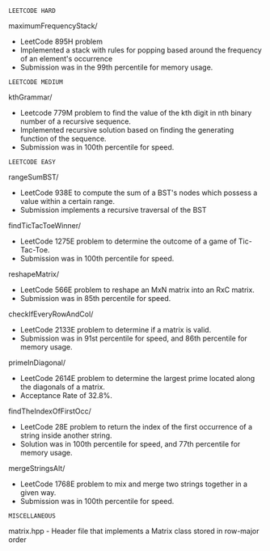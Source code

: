 ~~~~~~~~~~~~ 
LEETCODE HARD
~~~~~~~~~~~~~
maximumFrequencyStack/
- LeetCode 895H problem 
- Implemented a stack with rules for popping based around the frequency of an element's occurrence
- Submission was in the 99th percentile for memory usage.

~~~~~~~~~~~~~~~
LEETCODE MEDIUM
~~~~~~~~~~~~~~~

kthGrammar/ 
- Leetcode 779M problem to find the value of the kth digit in nth binary number of a recursive sequence.
- Implemented recursive solution based on finding the generating function of the sequence.
- Submission was in 100th percentile for speed.

~~~~~~~~~~~~~ 
LEETCODE EASY
~~~~~~~~~~~~~
rangeSumBST/
- LeetCode 938E to compute the sum of a BST's nodes which possess a value within a certain range.
- Submission implements a recursive traversal of the BST 

findTicTacToeWinner/ 
- LeetCode 1275E problem to determine the outcome of a game of Tic-Tac-Toe. 
- Submission was in 100th percentile for speed. 

reshapeMatrix/ 
- LeetCode 566E problem to reshape an MxN matrix into an RxC matrix.
- Submission was in 85th percentile for speed.

checkIfEveryRowAndCol/
- LeetCode 2133E problem to determine if a matrix is valid.
- Submission was in 91st percentile for speed, and 86th percentile for memory usage.

primeInDiagonal/
- LeetCode 2614E problem to determine the largest prime located along the diagonals of a matrix.
- Acceptance Rate of 32.8%.

findTheIndexOfFirstOcc/
- LeetCode 28E problem to return the index of the first occurrence of a string inside another string.
- Solution was in 100th percentile for speed, and 77th percentile for memory usage.

mergeStringsAlt/
- LeetCode 1768E problem to mix and merge two strings together in a given way.
- Submission was in 100th percentile for speed.

~~~~~~~~~~~~~
MISCELLANEOUS
~~~~~~~~~~~~~
matrix.hpp - Header file that implements a Matrix class stored in row-major order
